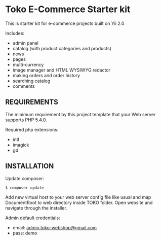 Toko E-Commerce Starter kit
============================
This is starter kit for e-commerce projects built on Yii 2.0

Includes:

- admin panel
- catalog (with product categories and products)
- news
- pages
- multi-currency
- image manager and HTML WYSIWYG redactor
- making orders and order history
- searching catalog
- comments

REQUIREMENTS
------------

The minimum requirement by this project template that your Web server supports PHP 5.4.0.

Required php extensions:

- intl
- imagick
- gd


INSTALLATION
------------

Update composer:

``` bash
$ composer update
```

Add new virtual host to your web server config file like usual and map DocumentRoot to web directory inside TOKO folder.
Open website and navigate through the installer.

Admin default credentials:

- email: admin.toko-webshop@gmail.com
- pass: demo